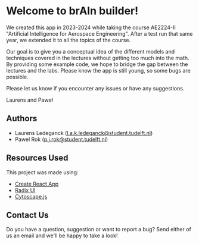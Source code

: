 # Welcome to brAIn builder!

We created this app in 2023-2024 while taking the course AE2224-II "Artificial Intelligence for Aerospace Engineering". After a test run that same year, we extended it to all the topics of the course. 

Our goal is to give you a conceptual idea of the different models and techniques covered in the lectures without getting too much into the math. By providing some example code, we hope to bridge the gap between the lectures and the labs. Please know the app is still young, so some bugs are possible. 

Please let us know if you encounter any issues or have any suggestions. 

Laurens and Paweł

## Authors

- Laurens Ledeganck ([l.a.k.ledeganck@student.tudelft.nl](mailto:l.a.k.ledeganck@student.tudelft.nl))
- Pawel Rok ([p.j.rok@student.tudelft.nl](mailto:p.j.rok@student.tudelft.nl))

## Resources Used

This project was made using:
- [Create React App](https://github.com/facebook/create-react-app)
- [Radix UI](https://www.radix-ui.com/)
- [Cytoscape.js](https://js.cytoscape.org/)

## Contact Us

Do you have a question, suggestion or want to report a bug? Send either of us an email and we'll be happy to take a look!
